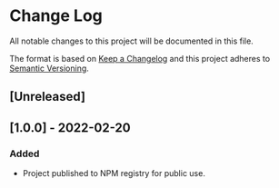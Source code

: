 # Change Log

All notable changes to this project will be documented in this file.
 
The format is based on [Keep a Changelog](http://keepachangelog.com/)
and this project adheres to [Semantic Versioning](http://semver.org/).

## [Unreleased]
 
## [1.0.0] - 2022-02-20
 
### Added

- Project published to NPM registry for public use.